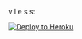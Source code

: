  v l e s s:

<p><a href="https://dashboard.heroku.com/new?template=https://github.com/dihoih/rax"> <img src="https://www.herokucdn.com/deploy/button.svg" alt="Deploy to Heroku" /></a></p>
